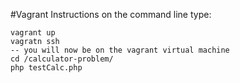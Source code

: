 #Vagrant Instructions
on the command line type:

```
vagrant up 
vagratn ssh
-- you will now be on the vagrant virtual machine
cd /calculator-problem/
php testCalc.php
```
